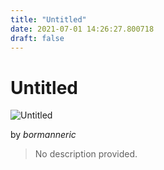 ```yaml
---
title: "Untitled"
date: 2021-07-01 14:26:27.800718
draft: false
---
```


# Untitled

![Untitled](../images/3b08950e-daa2-11eb-b6e4-60f262b60b65.png)

by *bormanneric*



> No description provided.
